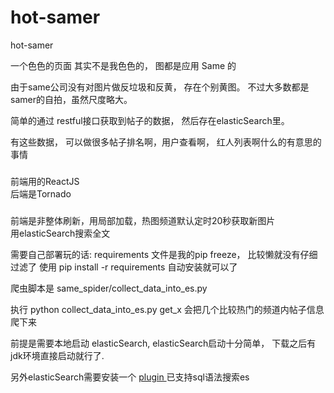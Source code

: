 # hot-samer
hot-samer

一个色色的页面 其实不是我色色的， 图都是应用 Same 的

由于same公司没有对图片做反垃圾和反黄， 存在个别黄图。 不过大多数都是samer的自拍，虽然尺度略大。

简单的通过 restful接口获取到帖子的数据， 然后存在elasticSearch里。

有这些数据， 可以做很多帖子排名啊，用户查看啊， 红人列表啊什么的有意思的事情


###
前端用的ReactJS  
后端是Tornado 

###
前端是非整体刷新，用局部加载，热图频道默认定时20秒获取新图片  
用elasticSearch搜索全文  


需要自己部署玩的话: requirements 文件是我的pip freeze， 比较懒就没有仔细过滤了 使用 pip install -r requirements 自动安装就可以了

爬虫脚本是 same_spider/collect_data_into_es.py  

执行 python collect_data_into_es.py get_x 会把几个比较热门的频道内帖子信息爬下来  

前提是需要本地启动 elasticSearch, elasticSearch启动十分简单， 下载之后有jdk环境直接启动就行了.  

另外elasticSearch需要安装一个 [plugin ](https://github.com/NLPchina/elasticsearch-sql)已支持sql语法搜索es
